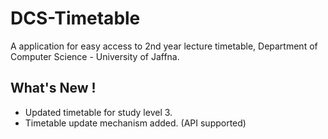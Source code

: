 # DCS-Timetable
A application for easy access to 2nd year lecture timetable, Department of Computer Science - University of Jaffna.

## What's New !
- Updated timetable for study level 3.
- Timetable update mechanism added. (API supported)
